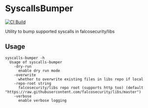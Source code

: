 # SyscallsBumper

[![CI Build](https://github.com/FedeDP/SyscallsBumper/actions/workflows/ci.yml/badge.svg)](https://github.com/FedeDP/SyscallsBumper/actions/workflows/ci.yml)

Utility to bump supported syscalls in falcosecurity/libs

## Usage

```shell
syscalls-bumper -h
  Usage of syscalls-bumper
    -dry-run
      enable dry run mode
    -overwrite
      whether to overwrite existing files in libs repo if local
    -repo-root string
      falcosecurity/libs repo root (supports http too) (default "https://raw.githubusercontent.com/falcosecurity/libs/master")
    -verbose
      enable verbose logging
```
